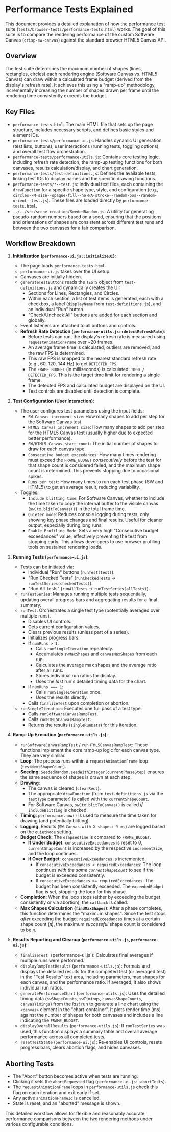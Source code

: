 # Performance Tests Explained

This document provides a detailed explanation of how the performance test suite (`tests/browser-tests/performance-tests.html`) works. The goal of this suite is to compare the rendering performance of the custom Software Canvas (`crisp-sw-canvas`) against the standard browser HTML5 Canvas API.

## Overview

The test suite determines the maximum number of shapes (lines, rectangles, circles) each rendering engine (Software Canvas vs. HTML5 Canvas) can draw within a calculated frame budget (derived from the display's refresh rate). It achieves this using a "ramp-up" methodology, incrementally increasing the number of shapes drawn per frame until the rendering time consistently exceeds the budget.

## Key Files

*   `performance-tests.html`: The main HTML file that sets up the page structure, includes necessary scripts, and defines basic styles and element IDs.
*   `performance-tests/performance-ui.js`: Handles dynamic UI generation (test lists, buttons), user interactions (running tests, toggling options), and overall test flow orchestration.
*   `performance-tests/performance-utils.js`: Contains core testing logic, including refresh rate detection, the ramp-up testing functions for both canvases, results calculation/display, and chart generation.
*   `performance-tests/test-definitions.js`: Defines the available tests, linking test IDs to display names and the specific drawing functions.
*   `performance-tests/*--test.js`: Individual test files, each containing the `drawFunction` for a specific shape type, style, and configuration (e.g., `circles--M-size--opaque-fill--no-NA-stroke--random-pos--random-orient--test.js`). These files are loaded directly by `performance-tests.html`.
*   `../../src/scene-creation/SeededRandom.js`: A utility for generating pseudo-random numbers based on a seed, ensuring that the positions and orientations of shapes are consistent across different test runs and between the two canvases for a fair comparison.

## Workflow Breakdown

1.  **Initialization (`performance-ui.js::initializeUI`)**:
    *   The page loads `performance-tests.html`.
    *   `performance-ui.js` takes over the UI setup.
    *   Canvases are initially hidden.
    *   `generateTestButtons` reads the `TESTS` object from `test-definitions.js` and dynamically creates the UI:
        *   Sections for Lines, Rectangles, and Circles.
        *   Within each section, a list of test items is generated, each with a checkbox, a label (`displayName` from `test-definitions.js`), and an individual "Run" button.
        *   "Check/Uncheck All" buttons are added for each section and globally.
    *   Event listeners are attached to all buttons and controls.
    *   **Refresh Rate Detection (`performance-utils.js::detectRefreshRate`)**:
        *   Before tests can run, the display's refresh rate is measured using `requestAnimationFrame` over ~20 frames.
        *   An average frame time is calculated, outliers are removed, and the raw FPS is determined.
        *   This raw FPS is snapped to the nearest standard refresh rate (e.g., 60, 120, 144 Hz) to get `DETECTED_FPS`.
        *   The `FRAME_BUDGET` (in milliseconds) is calculated: `1000 / DETECTED_FPS`. This is the target time limit for rendering a single frame.
        *   The detected FPS and calculated budget are displayed on the UI.
        *   Test controls are disabled until detection is complete.

2.  **Test Configuration (User Interaction)**:
    *   The user configures test parameters using the input fields:
        *   `SW Canvas increment size`: How many shapes to add per step for the Software Canvas test.
        *   `HTML5 Canvas increment size`: How many shapes to add per step for the HTML5 Canvas test (usually higher due to expected better performance).
        *   `SW/HTML5 Canvas start count`: The initial number of shapes to draw for each canvas type.
        *   `Consecutive budget exceedances`: How many times rendering must exceed the `FRAME_BUDGET` *consecutively* before the test for that shape count is considered failed, and the maximum shape count is determined. This prevents stopping due to occasional spikes.
        *   `Runs per test`: How many times to run each test phase (SW and HTML5) to get an average result, reducing variability.
    *   Toggles:
        *   `Include blitting time`: For Software Canvas, whether to include the time taken to copy the internal buffer to the visible canvas (`swCtx.blitToCanvas()`) in the total frame time.
        *   `Quieter mode`: Reduces console logging during tests, only showing key phase changes and final results. Useful for cleaner output, especially during long runs.
        *   `Enable Profiling Mode`: Sets a very high "Consecutive budget exceedances" value, effectively preventing the test from stopping early. This allows developers to use browser profiling tools on sustained rendering loads.

3.  **Running Tests (`performance-ui.js`)**:
    *   Tests can be initiated via:
        *   Individual "Run" buttons (`runTest(test)`).
        *   "Run Checked Tests" (`runCheckedTests` -> `runTestSeries(checkedTests)`).
        *   "Run All Tests" (`runAllTests` -> `runTestSeries(allTests)`).
    *   `runTestSeries`: Manages running multiple tests sequentially, updating overall progress bars and aggregating results for a final summary.
    *   `runTest`: Orchestrates a single test type (potentially averaged over multiple runs).
        *   Disables UI controls.
        *   Gets current configuration values.
        *   Clears previous results (unless part of a series).
        *   Initializes progress bars.
        *   If `numRuns > 1`:
            *   Calls `runSingleIteration` repeatedly.
            *   Accumulates `swMaxShapes` and `canvasMaxShapes` from each run.
            *   Calculates the average max shapes and the average ratio after all runs.
            *   Stores individual run ratios for display.
            *   Uses the *last* run's detailed timing data for the chart.
        *   If `numRuns === 1`:
            *   Calls `runSingleIteration` once.
            *   Uses the results directly.
        *   Calls `finalizeTest` upon completion or abortion.
    *   `runSingleIteration`: Executes one full pass of a test type:
        *   Calls `runSoftwareCanvasRampTest`.
        *   Calls `runHTML5CanvasRampTest`.
        *   Returns the results (`singleRunData`) for this iteration.

4.  **Ramp-Up Execution (`performance-utils.js`)**:
    *   `runSoftwareCanvasRampTest` / `runHTML5CanvasRampTest`: These functions implement the core ramp-up logic for each canvas type. They are very similar.
    *   **Loop**: The process runs within a `requestAnimationFrame` loop (`testNextShapeCount`).
    *   **Seeding**: `SeededRandom.seedWithInteger(currentPhaseStep)` ensures the same sequence of shapes is drawn at each step.
    *   **Drawing**:
        *   The canvas is cleared (`clearRect`).
        *   The appropriate `drawFunction` (from `test-definitions.js` via the `testType` parameter) is called with the `currentShapeCount`.
        *   For Software Canvas, `swCtx.blitToCanvas()` is called *if* `includeBlitting` is checked.
    *   **Timing**: `performance.now()` is used to measure the time taken for drawing (and potentially blitting).
    *   **Logging**: Results (`SW Canvas with X shapes: Y ms`) are logged based on the `quietMode` setting.
    *   **Budget Check**: The `elapsedTime` is compared to `FRAME_BUDGET`.
        *   **If Under Budget**: `consecutiveExceedances` is reset to 0, `currentShapeCount` is increased by the respective `incrementSize`, and the loop continues.
        *   **If Over Budget**: `consecutiveExceedances` is incremented.
            *   If `consecutiveExceedances < requiredExceedances`: The loop continues *with the same `currentShapeCount`* to see if the budget is exceeded consistently.
            *   If `consecutiveExceedances >= requiredExceedances`: The budget has been consistently exceeded. The `exceededBudget` flag is set, stopping the loop for this phase.
    *   **Completion**: When the loop stops (either by exceeding the budget consistently or via abortion), the `callback` is called.
    *   **Max Shapes Calculation (`findMaxShapes`)**: After a phase completes, this function determines the "maximum shapes". Since the test stops *after* exceeding the budget `requiredExceedances` times at a certain shape count (`N`), the maximum *successful* shape count is considered to be `N`.

5.  **Results Reporting and Cleanup (`performance-utils.js`, `performance-ui.js`)**:
    *   `finalizeTest (`performance-ui.js`): Calculates final averages if multiple runs were performed.
    *   `displayRampTestResults` (`performance-utils.js`): Formats and displays the detailed results for the completed test (or averaged test) in the "Test Results" text area, including parameters, max shapes for each canvas, and the performance ratio. If averaged, it also shows individual run ratios.
    *   `generatePerformanceChart` (`performance-utils.js`): Uses the detailed timing data (`swShapeCounts`, `swTimings`, `canvasShapeCounts`, `canvasTimings`) from the *last* run to generate a line chart using the `<canvas>` element in the "chart-container". It plots render time (ms) against the number of shapes for both canvases and includes a line indicating the `FRAME_BUDGET`.
    *   `displayOverallResults` (`performance-utils.js`): If `runTestSeries` was used, this function displays a summary table and overall average performance across all completed tests.
    *   `resetTestState` (`performance-ui.js`): Re-enables UI controls, resets progress bars, clears abortion flags, and hides canvases.

## Aborting Tests

*   The "Abort" button becomes active when tests are running.
*   Clicking it sets the `abortRequested` flag (`performance-ui.js::abortTests`).
*   The `requestAnimationFrame` loops in `performance-utils.js` check this flag on each iteration and exit early if set.
*   Any active `animationFrameId` is cancelled.
*   State is reset, and an "aborted" message is shown.

This detailed workflow allows for flexible and reasonably accurate performance comparisons between the two rendering methods under various configurable conditions. 